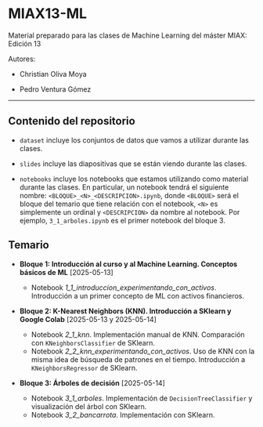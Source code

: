 # MIAX13-ML

Material preparado para las clases de Machine Learning del máster MIAX: Edición 13

Autores:

* Christian Oliva Moya

* Pedro Ventura Gómez

<hr>

## Contenido del repositorio

* `dataset` incluye los conjuntos de datos que vamos a utilizar durante las clases.

* `slides` incluye las diapositivas que se están viendo durante las clases.

* `notebooks` incluye los notebooks que estamos utilizando como material durante las clases. En particular, un notebook tendrá el siguiente nombre: `<BLOQUE>_<N>_<DESCRIPCION>.ipynb`, donde `<BLOQUE>` será el bloque del temario que tiene relación con el notebook, `<N>` es simplemente un ordinal y `<DESCRIPCION>` da nombre al notebook. Por ejemplo, `3_1_arboles.ipynb` es el primer notebook del bloque 3.

## Temario

* **Bloque 1: Introducción al curso y al Machine Learning. Conceptos básicos de ML** [2025-05-13]
  * Notebook *1_1_introduccion_experimentando_con_activos*. Introducción a un primer concepto de ML con activos financieros.
  
* **Bloque 2: K-Nearest Neighbors (KNN). Introducción a SKlearn y Google Colab** [2025-05-13 y 2025-05-14]
  * Notebook *2_1_knn*. Implementación manual de KNN. Comparación con `KNeighborsClassifier` de SKlearn.
  * Notebook *2_2_knn_experimentando_con_activos*. Uso de KNN con la misma idea de búsqueda de patrones en el tiempo. Introducción a `KNeighborsRegressor` de SKlearn.
  
* **Bloque 3: Árboles de decisión** [2025-05-14]
  * Notebook *3_1_arboles*. Implementación de `DecisionTreeClassifier` y visualización del árbol con SKlearn.
  * Notebook *3_2_bancarrota*. Implementación con SKlearn.
